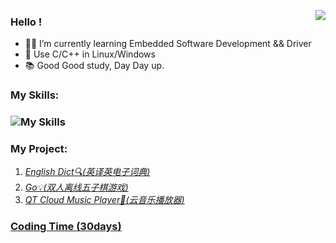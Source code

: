 <img 
   align="right" 
   style="pointer-events:none;" 
   src="https://github-readme-stats.vercel.app/api/top-langs/?username=YkDeng200929&layout=compact&hide_border=false&langs_count=10&show_icons=true&theme=cobalt&hide_title=false&hide_border=false" 
/>

### Hello !
- 👨‍💻 I’m currently learning Embedded Software Development && Driver
- 🧰 Use C/C++ in Linux/Windows
- 📚 Good Good study, Day Day up.
### My Skills:
### ![My Skills](https://skillicons.dev/icons?i=c,cpp,qt,linux,vscode,vim)
### My Project:
1. *[English Dict🔍(英译英电子词典)](https://github.com/YkDeng200929/My_Projects)*
2. *[Go💡(双人离线五子棋游戏)](https://github.com/YkDeng200929/My_Projects)*
3. *[QT Cloud Music Player📀(云音乐播放器)](https://github.com/YkDeng200929/Qt_Projects)*
### [Coding Time (30days)](https://github.com/muety/wakapi)
<!--START_SECTION:waka-->
<!--END_SECTION:waka-->

<!--
<div align="center"> <img src="https://github-readme-activity-graph.cyclic.app/graph?username=YkDeng200929&theme=vue" /> </div>
-->

